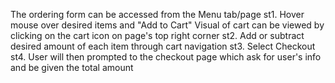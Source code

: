 The ordering form can be accessed from the Menu tab/page
st1. Hover mouse over desired items and "Add to Cart"
Visual of cart can be viewed by clicking on the cart icon on page's top right corner
st2. Add or subtract desired amount of each item through cart navigation
st3. Select Checkout
st4. User will then prompted to the checkout page which ask for user's info and be given the total amount
